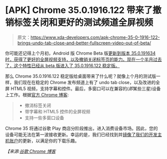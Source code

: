 # [APK] Chrome 35.0.1916.122 带来了撤销标签关闭和更好的测试频道全屏视频

> 原文：<https://www.xda-developers.com/apk-chrome-35-0-1916-122-brings-undo-tab-close-and-better-fullscreen-video-out-of-beta/>

你可能还记得上个月初，Android 版 Chrome Beta 版[更新到版本 35.0.191634 时，获得了更好的全屏视频支持，以及撤销关闭标签页的能力。现在一个半月过去了，这个特性已经从 beta 版进入了 35.0.1916.122 稳定版。](http://www.xda-developers.com/android/google-chrome-beta-brings-multi-window-support-undo-tab-close-and-better-fullscreen-video-google-keyboard-gets-minor-update/ "Google Chrome Beta Brings Multi-Window Support, Undo Tab Close, and Better Fullscreen Video; Google Keyboard Gets Minor Update")

那么 Chrome 35.0.1916.122 稳定版给桌面带来了什么呢？就像上个月的测试版一样，我们现在在稳定的 Chrome 发布频道上有了 undo tab close，以及改进的全屏 HTML5 视频，支持字幕和控件。最后，多窗口可以在兼容的(*即*某些三星)设备上工作。根据[官方 Chrome 博客](http://googlechromereleases.blogspot.com/2014/05/chrome-for-android-update.html):

> *   撤消标签关闭
> *   带字幕和 HTML5 控件的全屏视频
> *   支持一些多窗口设备

Chrome 35 将通过谷歌 Play 商店分阶段推出，进入消费设备市场。因此，您的设备可能无法在第一波接收更新。幸运的是，我们已经找到并[镜像了我们的开发主机账户](http://d-h.st/PE5)的更新，以满足你的下载乐趣。

*【来源:[谷歌 Chrome 博客](http://googlechromereleases.blogspot.com/2014/05/chrome-for-android-update.html)*
